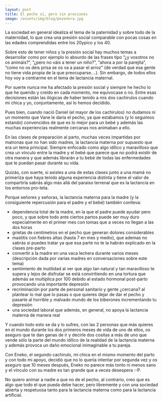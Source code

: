 ```yaml
---
layout: post
title: El pecho sí, pero sin presiones
image: /assets/img/blog/pezonera.jpg
---
```


La sociedad en general idealiza el tema de la paternidad y sobre todo de la maternidad, lo que crea una presión social comparable con pocas cosas en las edades comprendidas entre los 20ypico y los 40.

Sobre esto de tener niños y la presión social hay muchos temas a desarrollar como por ejemplo lo absurdo de las frases tipo “¿y vosotros no os animáis?”, “¿pero no váis a tener un niño?”, “ahora a por la parejita”, “como no os deis prisa se os va a pasar el arroz” (de verdad que esa gente no tiene vida propia de la que preocuparse….). Sin embargo, de todos ellos hoy voy a centrarme en el tema de lactancia maternal.

Por suerte nunca me ha afectado la presión social y siempre he hecho lo que he querido y creído en cada momento, me equivocase o no. Entre esas decisiones están las ilógicas de haber tenido a mis dos cachirulos cuando mi chica y yo, conjuntamente, así lo hemos decidido.

Pues bien, cuando nació Daniel (el mayor de los cachirulos) no dudamos ni un momento que Vane le daría el pecho, ya que estábamos (y lo seguimos estando) convencidos de que es lo mejor para un bebé y además las muchas experiencias realmente cercanas nos animaban a ello.

En las clases de preparación al parto, muchas veces impartidas por matronas que no han sido madres, la lactancia materna por supuesto que era un tema principal. Siempre enfocado como algo idílico y maravilloso que crea un vínculo entre la madre y el bebé que parece que no podrá existir de otra manera y que además librarán a tu bebé de todas las enfermedades que le puedan pasar durante su vida.

Quizás, con suerte, si asistes a una de estas clases junto a una mamá no primeriza que haya tenido alguna experiencia distinta y tiene el valor de compartirla sabrás algo más allá del paraiso terrenal que es la lactancia en los entornos pro-teta.

Porque señores y señoras, la lactancia materna para la madre (y la consiguiente repercusión para el padre y el bebé) también conlleva:

* dependencia total de la madre, en la que el padre puede ayudar pero poco, y que sobre todo ante ciertos partos puede ser muy duro especialmente en el primer mes con tomas que a veces no llegan a las dos horas
* grietas de centímetros en el pecho que generan dolores considerables
* mastitis con fiebres altas (hasta 7 en mes y medio), que ademas no sabrás si puedes tratar ya que esa parte no te la habrán explicado en la clases pre-parto
* convertir a la madre en una vaca lechera durante varios meses (descripción dada por varias madres en conversaciones sobre este tema)
* sentimiento de inutilidad al ver que algo tan natural y tan maravilloso te supera y lejos de disfrutar se está conviritiendo en una tortura que además se multiplica por 100 debido al estado hormonal post-parto provocando una importante depresión
* recriminación por parte de personal sanitario y gente ¿cercana? al plantear lo mal que lo pasas o que quieres dejar de dar el pecho y pasarte al horrible y malvado mundo de los biberones incrementando tu depresión
* una sociedad laboral que además, en general, no apoya la lactancia materna de manera real

Y cuando todo esto se da y lo sufres, con las 2 personas que más quieres en el mundo durante los dos primeros meses de vida de uno de ellos, os aseguro que te dan ganas de ir y decirle dos cositas a más de uno que vende sólo la parte del mundo idílico de la realidad de la lactancia materna y además provoca un daño emocional inimaginable a tu pareja.

Con Eneko, el segundo cachirulo, mi chica en el mismo momento del parto y con todo mi apoyo, decidió que no lo quería intentar por segunda vez y os aseguro que 10 meses después, Eneko no parece más tonto ni menos sano y el vínculo con su madre es tan grande que a veces desespera :-P.

No quiero animar a nadie a que no de el pecho, al contrario, creo que es algo que todo el que pueda debe hacer, pero libremente y con una sociedad abierta y respetuosa tanto para la lactancia materna como para la lactancia artificial.
